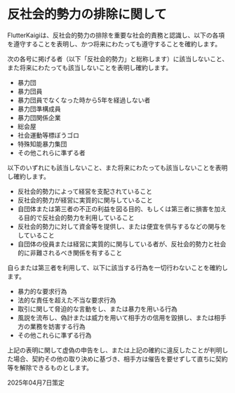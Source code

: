 # 反社会的勢力の排除に関して

FlutterKaigiは、反社会的勢力の排除を重要な社会的責務と認識し、以下の各項を遵守することを表明し、かつ将来にわたっても遵守することを確約します。

次の各号に掲げる者（以下「反社会的勢力」と総称します）に該当しないこと、また将来にわたっても該当しないことを表明し確約します。
- 暴力団
- 暴力団員
- 暴力団員でなくなった時から5年を経過しない者
- 暴力団準構成員
- 暴力団関係企業
- 総会屋
- 社会運動等標ぼうゴロ
- 特殊知能暴力集団
- その他これらに準ずる者

以下のいずれにも該当しないこと、また将来にわたっても該当しないことを表明し確約します。
- 反社会的勢力によって経営を支配されていること
- 反社会的勢力が経営に実質的に関与していること
- 自団体または第三者の不正の利益を図る目的、もしくは第三者に損害を加える目的で反社会的勢力を利用していること
- 反社会的勢力に対して資金等を提供し、または便宜を供与するなどの関与をしていること
- 自団体の役員または経営に実質的に関与している者が、反社会的勢力と社会的に非難されるべき関係を有すること

自らまたは第三者を利用して、以下に該当する行為を一切行わないことを確約します。
- 暴力的な要求行為
- 法的な責任を超えた不当な要求行為
- 取引に関して脅迫的な言動をし、または暴力を用いる行為
- 風説を流布し、偽計または威力を用いて相手方の信用を毀損し、または相手方の業務を妨害する行為
- その他これらに準ずる行為

上記の表明に関して虚偽の申告をし、または上記の確約に違反したことが判明した場合、契約その他の取り決めに基づき、相手方は催告を要せずして直ちに契約等を解除できるものとします。


2025年04月7日策定
